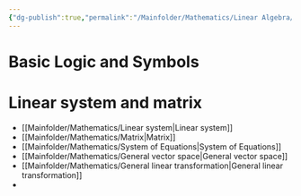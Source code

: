 ```yaml
---
{"dg-publish":true,"permalink":"/Mainfolder/Mathematics/Linear Algebra/"}
---
```


# Basic Logic and Symbols
>



# Linear system and matrix
- [[Mainfolder/Mathematics/Linear system\|Linear system]]
- [[Mainfolder/Mathematics/Matrix\|Matrix]]
- [[Mainfolder/Mathematics/System of Equations\|System of Equations]]
- [[Mainfolder/Mathematics/General vector space\|General vector space]]
- [[Mainfolder/Mathematics/General linear transformation\|General linear transformation]]
- 











